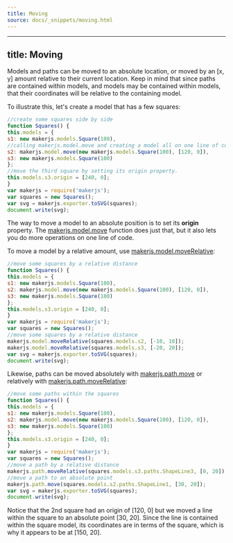 ```yaml
---
title: Moving
source: docs/_snippets/moving.html
---
```


---
title: Moving
---

Models and paths can be moved to an absolute location, or moved by an [x, y] amount relative to their current location.
Keep in mind that since paths are contained within models, and models may be contained within models, that their coordinates will be relative to the containing model.

To illustrate this, let's create a model that has a few squares:

```javascript
//create some squares side by side
function Squares() {
this.models = {
s1: new makerjs.models.Square(100),
//calling makerjs.model.move and creating a model all on one line of code.
s2: makerjs.model.move(new makerjs.models.Square(100), [120, 0]),
s3: new makerjs.models.Square(100)
};
//move the third square by setting its origin property.
this.models.s3.origin = [240, 0];
}
var makerjs = require('makerjs');
var squares = new Squares();
var svg = makerjs.exporter.toSVG(squares);
document.write(svg);
```

The way to move a model to an absolute position is to set its **origin** property.
The [makerjs.model.move](/docs/api/modules/makerjs.model.html#move) function does just that, but it also lets you do more operations on one line of code.

To move a model by a relative amount, use [makerjs.model.moveRelative](/docs/api/modules/makerjs.model.html#moverelative):

```javascript
//move some squares by a relative distance
function Squares() {
this.models = {
s1: new makerjs.models.Square(100),
s2: makerjs.model.move(new makerjs.models.Square(100), [120, 0]),
s3: new makerjs.models.Square(100)
};
this.models.s3.origin = [240, 0];
}
var makerjs = require('makerjs');
var squares = new Squares();
//move some squares by a relative distance
makerjs.model.moveRelative(squares.models.s2, [-10, 10]);
makerjs.model.moveRelative(squares.models.s3, [-20, 20]);
var svg = makerjs.exporter.toSVG(squares);
document.write(svg);
```

Likewise, paths can be moved absolutely with [makerjs.path.move](/docs/api/modules/makerjs.path.html#move)
or relatively with [makerjs.path.moveRelative](/docs/api/modules/makerjs.path.html#moverelative):

```javascript
//move some paths within the squares
function Squares() {
this.models = {
s1: new makerjs.models.Square(100),
s2: makerjs.model.move(new makerjs.models.Square(100), [120, 0]),
s3: new makerjs.models.Square(100)
};
this.models.s3.origin = [240, 0];
}
var makerjs = require('makerjs');
var squares = new Squares();
//move a path by a relative distance
makerjs.path.moveRelative(squares.models.s3.paths.ShapeLine3, [0, 20]);
//move a path to an absolute point
makerjs.path.move(squares.models.s2.paths.ShapeLine1, [30, 20]);
var svg = makerjs.exporter.toSVG(squares);
document.write(svg);
```

Notice that the 2nd square had an origin of [120, 0] but we moved a line within the square to an absolute point [30, 20]. Since the line is contained within the square model, its
coordinates are in terms of the square, which is why it appears to be at [150, 20].
